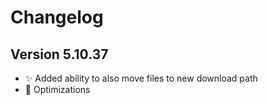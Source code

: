 ﻿# Changelog
## Version 5.10.37
- ✨ Added ability to also move files to new download path
- 🔄 Optimizations